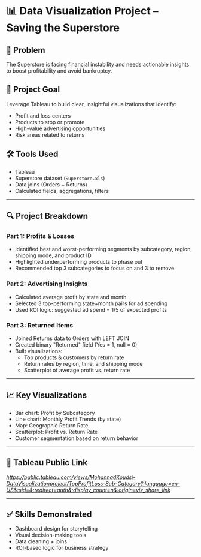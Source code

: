 # 📊 Data Visualization Project – Saving the Superstore

## 🧠 Problem
The Superstore is facing financial instability and needs actionable insights to boost profitability and avoid bankruptcy.

## 🎯 Project Goal
Leverage Tableau to build clear, insightful visualizations that identify:
- Profit and loss centers
- Products to stop or promote
- High-value advertising opportunities
- Risk areas related to returns

## 🛠 Tools Used
- Tableau
- Superstore dataset (`Superstore.xls`)
- Data joins (Orders + Returns)
- Calculated fields, aggregations, filters

---

## 🔍 Project Breakdown

### Part 1: Profits & Losses
- Identified best and worst-performing segments by subcategory, region, shipping mode, and product ID
- Highlighted underperforming products to phase out
- Recommended top 3 subcategories to focus on and 3 to remove

### Part 2: Advertising Insights
- Calculated average profit by state and month
- Selected 3 top-performing state+month pairs for ad spending
- Used ROI logic: suggested ad spend = 1/5 of expected profits

### Part 3: Returned Items
- Joined Returns data to Orders with LEFT JOIN
- Created binary "Returned" field (Yes = 1, null = 0)
- Built visualizations:
  - Top products & customers by return rate
  - Return rates by region, time, and shipping mode
  - Scatterplot of average profit vs. return rate

---

## 📈 Key Visualizations
- Bar chart: Profit by Subcategory
- Line chart: Monthly Profit Trends (by state)
- Map: Geographic Return Rate
- Scatterplot: Profit vs. Return Rate
- Customer segmentation based on return behavior

---

## 🔗 Tableau Public Link
*https://public.tableau.com/views/MohannadKoudsi-DataVisualizationproject/TopProfitLoss-Sub-Category?:language=en-US&:sid=&:redirect=auth&:display_count=n&:origin=viz_share_link*

---


## ✅ Skills Demonstrated
- Dashboard design for storytelling
- Visual decision-making tools
- Data cleaning + joins
- ROI-based logic for business strategy
